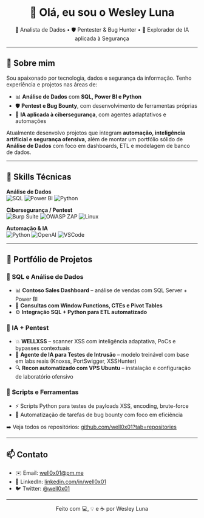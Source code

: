 <h1 align="center">👋 Olá, eu sou o Wesley Luna</h1>

<p align="center">
🎯 Analista de Dados • 🛡️ Pentester & Bug Hunter • 🤖 Explorador de IA aplicada à Segurança
</p>

---

## 🧠 Sobre mim

Sou apaixonado por tecnologia, dados e segurança da informação. Tenho experiência e projetos nas áreas de:

- 📊 **Análise de Dados** com **SQL, Power BI e Python**
- 🛡️ **Pentest e Bug Bounty**, com desenvolvimento de ferramentas próprias
- 🤖 **IA aplicada à cibersegurança**, com agentes adaptativos e automações

Atualmente desenvolvo projetos que integram **automação, inteligência artificial e segurança ofensiva**, além de montar um portfólio sólido de **Análise de Dados** com foco em dashboards, ETL e modelagem de banco de dados.

---

## 🚀 Skills Técnicas

**Análise de Dados**  
![SQL](https://img.shields.io/badge/-SQL-4479A1?style=flat&logo=MySQL&logoColor=white)
![Power BI](https://img.shields.io/badge/-Power%20BI-F2C811?style=flat&logo=powerbi&logoColor=black)
![Python](https://img.shields.io/badge/-Python-3776AB?style=flat&logo=python&logoColor=white)

**Cibersegurança / Pentest**  
![Burp Suite](https://img.shields.io/badge/-Burp%20Suite-FE7E02?style=flat)
![OWASP ZAP](https://img.shields.io/badge/-OWASP%20ZAP-000000?style=flat)
![Linux](https://img.shields.io/badge/-Linux-007ACC?style=flat&logo=linux)

**Automação & IA**  
![Python](https://img.shields.io/badge/-Python-3776AB?style=flat&logo=python&logoColor=white)
![OpenAI](https://img.shields.io/badge/-OpenAI-412991?style=flat&logo=openai&logoColor=white)
![VSCode](https://img.shields.io/badge/-VSCode-007ACC?style=flat&logo=visual-studio-code)

---

## 📁 Portfólio de Projetos

### 🔎 SQL e Análise de Dados
- 📊 **Contoso Sales Dashboard** – análise de vendas com SQL Server + Power BI
- 🧮 **Consultas com Window Functions, CTEs e Pivot Tables**
- ⚙️ **Integração SQL + Python para ETL automatizado**

### 🧠 IA + Pentest
- 💥 **WELLXSS** – scanner XSS com inteligência adaptativa, PoCs e bypasses contextuais
- 🤖 **Agente de IA para Testes de Intrusão** – modelo treinável com base em labs reais (Knoxss, PortSwigger, XSSHunter)
- 🔍 **Recon automatizado com VPS Ubuntu** – instalação e configuração de laboratório ofensivo

### 🔐 Scripts e Ferramentas
- ⚡ Scripts Python para testes de payloads XSS, encoding, brute-force
- 📜 Automatização de tarefas de bug bounty com foco em eficiência

➡️ Veja todos os repositórios: [github.com/well0x01?tab=repositories](https://github.com/well0x01?tab=repositories)

---

## 📫 Contato

- ✉️ Email: well0x01@pm.me  
- 💼 LinkedIn: [linkedin.com/in/well0x01](https://linkedin.com/in/well0x01)  
- 🐦 Twitter: [@well0x01](https://twitter.com/well0x01)

---

<p align="center">
Feito com 💻, 💡 e ☕ por Wesley Luna
</p>
